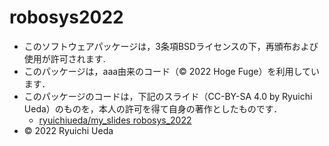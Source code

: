 # robosys2022  
* このソフトウェアパッケージは，3条項BSDライセンスの下，再頒布および使用が許可されます.  
* このパッケージは，aaa由来のコード（© 2022 Hoge Fuge）を利用しています．  
* このパッケージのコードは，下記のスライド（CC-BY-SA 4.0 by Ryuichi Ueda）のものを，本人の許可を得て自身の著作としたものです．  
  * [ryuichiueda/my_slides robosys_2022](https://github.com/ryuichiueda/my_slides/tree/master/robosys_2022)  
* © 2022 Ryuichi Ueda  
